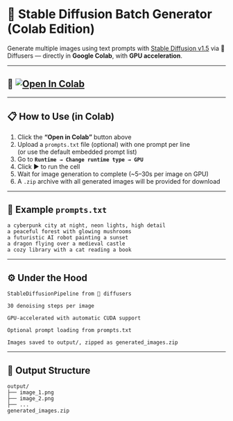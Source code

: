 # 🧠 Stable Diffusion Batch Generator (Colab Edition)

Generate multiple images using text prompts with [Stable Diffusion v1.5](https://huggingface.co/runwayml/stable-diffusion-v1-5) via 🤗 Diffusers — directly in **Google Colab**, with **GPU acceleration**.

---

## 🚀 [![Open In Colab](https://colab.research.google.com/assets/colab-badge.svg)](https://colab.research.google.com/github/VitalR/DeAI-Bootcamp/blob/main/lessons/week_03/diffusion/gen_images_batch_colab.ipynb)

---

## 📋 How to Use (in Colab)

1. Click the **“Open in Colab”** button above
2. Upload a `prompts.txt` file (optional) with one prompt per line  
   (or use the default embedded prompt list)
3. Go to **`Runtime → Change runtime type → GPU`**
4. Click ▶️ to run the cell
5. Wait for image generation to complete (~5–30s per image on GPU)
6. A `.zip` archive with all generated images will be provided for download

---

## 📄 Example `prompts.txt`

```
a cyberpunk city at night, neon lights, high detail
a peaceful forest with glowing mushrooms
a futuristic AI robot painting a sunset
a dragon flying over a medieval castle
a cozy library with a cat reading a book
```
---

## ⚙️ Under the Hood
```
StableDiffusionPipeline from 🤗 diffusers

30 denoising steps per image

GPU-accelerated with automatic CUDA support

Optional prompt loading from prompts.txt

Images saved to output/, zipped as generated_images.zip
```
---

## 📁 Output Structure
```
output/
├── image_1.png
├── image_2.png
├── ...
generated_images.zip
```